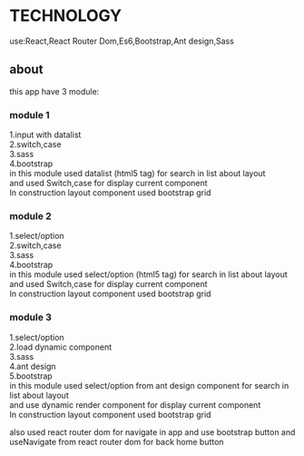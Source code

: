 # TECHNOLOGY
use:React,React Router Dom,Es6,Bootstrap,Ant design,Sass

## about
this app have 3 module:

### module 1

1.input with datalist\
2.switch,case\
3.sass\
4.bootstrap\
in this module used datalist (html5 tag) for search in list about layout\
and used Switch,case for display current component\
In construction layout component used bootstrap grid

### module 2

1.select/option\
2.switch,case\
3.sass\
4.bootstrap\
in this module used select/option (html5 tag) for search in list about layout\
and used Switch,case for display current component\
In construction layout component used bootstrap grid

### module 3

1.select/option\
2.load dynamic component\
3.sass\
4.ant design\
5.bootstrap\
in this module used select/option from ant design component for search in list about layout\
and use dynamic render component for display current component\
In construction layout component used bootstrap grid

also used react router dom for navigate in app and use bootstrap button and useNavigate from react router dom for back home button
